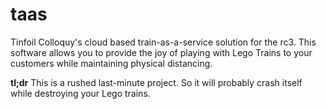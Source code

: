 # taas

Tinfoil Colloquy's cloud based train-as-a-service solution for the rc3. This software allows you to provide the joy of playing with Lego Trains to your customers while maintaining physical distancing.

**tl;dr** This is a rushed last-minute project. So it will probably crash itself while destroying your Lego trains.
